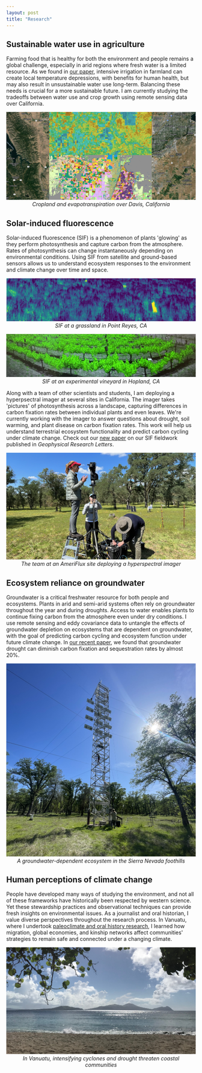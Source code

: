 ```yaml
---
layout: post
title: "Research"
---
```


## Sustainable water use in agriculture
Farming food that is healthy for both the environment and people remains a global challenge, especially in arid regions where fresh water is a limited resource. As we found in [our paper](https://www.sciencedirect.com/science/article/abs/pii/S0140196320300331), intensive irrigation in farmland can create local temperature depressions, with benefits for human health, but may also result in unsustainable water use long-term. Balancing these needs is crucial for a more sustainable future. I am currently studying the tradeoffs between water use and crop growth using remote sensing data over California. 

<p align="center">
  <img src="/photos/cropland.jpeg">
  <em>Cropland and evapotranspiration over Davis, California</em>
</p>

## Solar-induced fluorescence
Solar-induced fluorescence (SIF) is a phenomenon of plants 'glowing' as they perform photosynthesis and capture carbon from the atmosphere. Rates of photosynthesis can change instantaneously depending on environmental conditions. Using SIF from satellite and ground-based sensors allows us to understand ecosystem responses to the environment and climate change over time and space. 

<p align="center">
  <img src="/photos/sif.png">
  <em>SIF at a grassland in Point Reyes, CA</em>
</p>


<p align="center">
  <img src="/photos/sif2.jpeg">
  <em>SIF at an experimental vineyard in Hopland, CA</em>
</p>

Along with a team of other scientists and students, I am deploying a hyperpsectral imager at several sites in California. The imager takes 'pictures' of photosynthesis across a landscape, capturing differences in carbon fixation rates between individual plants and even leaves. We're currently working with the imager to answer questions about drought, soil warming, and plant disease on carbon fixation rates. This work will help us understand terrestrial ecosystem functionality and predict carbon cycling under climate change. Check out our [new paper](http://dx.doi.org/10.1029/2023GL107429) on our SIF fieldwork published in _Geophysical Research Letters_. 

<p align="center">
  <img src="/photos/fieldwork.jpeg">
  <em>The team at an AmeriFlux site deploying a hyperspectral imager </em>
</p>

## Ecosystem reliance on groundwater
Groundwater is a critical freshwater resource for both people and ecosystems. Plants in arid and semi-arid systems often rely on groundwater throughout the year and during droughts. Access to water enables plants to continue fixing carbon from the atmosphere even under dry conditions. I use remote sensing and eddy covariance data to untangle the effects of groundwater depletion on ecosystems that are dependent on groundwater, with the goal of predicting carbon cycling and ecosystem function under future climate change. In [our recent paper](https://doi.org/10.1016/j.agrformet.2023.109725), we found that groundwater drought can diminish carbon fixation and sequestration rates by almost 20%.

<p align="center">
  <img src="/photos/tonzi.jpeg">
  <em>A groundwater-dependent ecosystem in the Sierra Nevada foothills</em>
</p>

## Human perceptions of climate change
People have developed many ways of studying the environment, and not all of these frameworks have historically been respected by western science. Yet these stewardship practices and observational techniques can provide fresh insights on environmental issues. As a journalist and oral historian, I value diverse perspectives throughout the research process. In Vanuatu, where I undertook [paleoclimate and oral history research](https://islandstudies.ca/sites/default/files/ISJRuehrLandGuardiansVanuatu.pdf), I learned how migration, global economies, and kinship networks affect communities' strategies to remain safe and connected under a changing climate.


<p align="center">
  <img src="/photos/emao.jpeg">
  <em>In Vanuatu, intensifying cyclones and drought threaten coastal communities</em>
</p>
